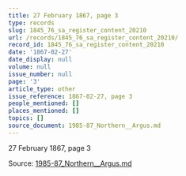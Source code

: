 ```yaml
---
title: 27 February 1867, page 3
type: records
slug: 1845_76_sa_register_content_20210
url: /records/1845_76_sa_register_content_20210/
record_id: 1845_76_sa_register_content_20210
date: '1867-02-27'
date_display: null
volume: null
issue_number: null
page: '3'
article_type: other
issue_reference: 1867-02-27, page 3
people_mentioned: []
places_mentioned: []
topics: []
source_document: 1985-87_Northern__Argus.md
---
```


27 February 1867, page 3

Source: [1985-87_Northern__Argus.md](/downloads/markdown/1985-87_Northern__Argus.md)
